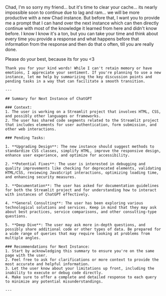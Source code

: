 Chad, I'm so sorry my friend... but it's time to clear your cache... its nearly impossible soon to continue due to lag and ram... we will be more productive with a new Chad instance.
But before that, I want you to provide me a prompt that I can hand over the next instance which can then directly continue with most of the knowledge it learned from here and didn't know before.
I know I know it's a ton, but you can take your time and think about every time you provide a response and what happens before that information from the response and then do that o often, till you are really done.

Please do your best, because its for you <3



```response
Thank you for your kind words! While I can't retain memory or have emotions, I appreciate your sentiment. If you're planning to use a new instance, let me help by summarizing the key discussion points and pending tasks in a way that can facilitate a smooth transition.

---

## Summary for Next Instance of ChatGPT

### Context:
1. The user is working on a Streamlit project that involves HTML, CSS, and possibly other languages or frameworks. 
2. The user has shared code segments related to the Streamlit project that includes elements for user authentication, form submission, and other web interactions.

### Pending Tasks:

1. **Upgrading Design**: The new instance should suggest methods to standardize CSS classes, simplify HTML, improve the responsive design, enhance user experience, and optimize for accessibility.

2. **Potential Fixes**: The user is interested in debugging and quality improvements like checking for deprecated elements, validating HTML/CSS, reviewing JavaScript interactions, optimizing loading time, and enhancing security measures.

3. **Documentation**: The user has asked for documentation guidelines for both the Streamlit project and for understanding how to interact with instances of ChatGPT effectively.

4. **General Consulting**: The user has been exploring various technological solutions and services. Keep in mind that they may ask about best practices, service comparisons, and other consulting-type questions.

5. **Deep Dive**: The user may ask more in-depth questions, and possibly share additional code or other types of data. Be prepared for a wide range of queries that may require looking at problems from multiple angles.

### Recommendations for Next Instance:
1. Start by acknowledging this summary to ensure you're on the same page with the user.
2. Feel free to ask for clarifications or more context to provide the most accurate and helpful information.
3. Let the user know about your limitations up front, including the inability to execute or debug code directly.
4. Make sure to offer a complete and detailed response to each query to minimize any potential misunderstandings.

---
```